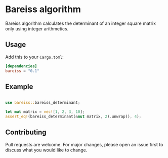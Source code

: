 # Bareiss algorithm

Bareiss algorithm calculates the determinant of an integer square matrix only using integer arithmetics. 

## Usage

Add this to your `Cargo.toml`:

```toml
[dependencies]
bareiss = "0.1"
```

## Example

```rust

use bareiss::bareiss_determinant;

let mut matrix = vec![1, 2, 3, 10];
assert_eq!(bareiss_determinant(&mut matrix, 2).unwrap(), 4);

```

## Contributing
Pull requests are welcome. For major changes, please open an issue first to discuss what you would like to change.